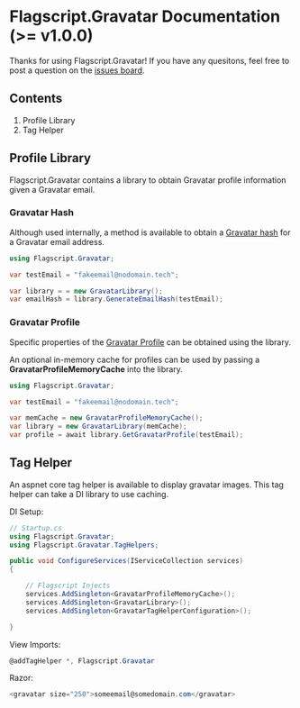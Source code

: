 # Flagscript.Gravatar Documentation (>= v1.0.0)

Thanks for using Flagscript.Gravatar! If you have any quesitons, feel free to post a question on the [issues board](../../issues). 

## Contents

1. Profile Library
2. Tag Helper

## Profile Library

Flagscript.Gravatar contains a library to obtain Gravatar profile information given a Gravatar email. 

### Gravatar Hash

Although used internally, a method is available to obtain a [Gravatar hash](https://en.gravatar.com/site/implement/hash/) for a Gravatar email address. 

```csharp
using Flagscript.Gravatar;

var testEmail = "fakeemail@nodomain.tech";

var library = = new GravatarLibrary();
var emailHash = library.GenerateEmailHash(testEmail);
```

### Gravatar Profile

Specific properties of the [Gravatar Profile](https://en.gravatar.com/site/implement/profiles/) can be obtained using the library. 

An optional in-memory cache for profiles can be used by passing a **GravatarProfileMemoryCache** into the library.

```csharp
using Flagscript.Gravatar;

var testEmail = "fakeemail@nodomain.tech";

var memCache = new GravatarProfileMemoryCache();
var library = new GravatarLibrary(memCache);
var profile = await library.GetGravatarProfile(testEmail);
```

## Tag Helper

An aspnet core tag helper is available to display gravatar images. This tag helper can take a DI library to use caching. 

DI Setup:

```csharp
// Startup.cs
using Flagscript.Gravatar;
using Flagscript.Gravatar.TagHelpers;

public void ConfigureServices(IServiceCollection services)
{

	// Flagscript Injects
	services.AddSingleton<GravatarProfileMemoryCache>();
	services.AddSingleton<GravatarLibrary>();
	services.AddSingleton<GravatarTagHelperConfiguration>();

}
```

View Imports:

```csharp
@addTagHelper *, Flagscript.Gravatar
```

Razor:

```csharp
<gravatar size="250">someemail@somedomain.com</gravatar>
```
